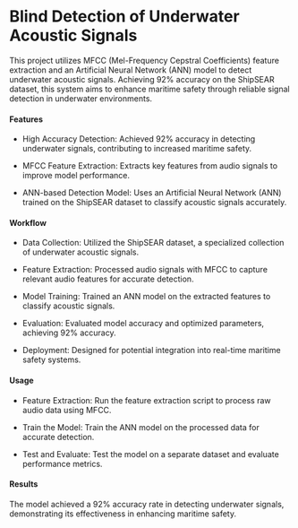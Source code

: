 # Blind Detection of Underwater Acoustic Signals
This project utilizes MFCC (Mel-Frequency Cepstral Coefficients) feature extraction and an Artificial Neural Network (ANN) model to detect underwater acoustic signals. Achieving 92% accuracy on the ShipSEAR dataset, this system aims to enhance maritime safety through reliable signal detection in underwater environments.

#### Features
- High Accuracy Detection:
Achieved 92% accuracy in detecting underwater signals, contributing to increased maritime safety.

- MFCC Feature Extraction:
Extracts key features from audio signals to improve model performance.

- ANN-based Detection Model:
Uses an Artificial Neural Network (ANN) trained on the ShipSEAR dataset to classify acoustic signals accurately.

#### Workflow
- Data Collection:
Utilized the ShipSEAR dataset, a specialized collection of underwater acoustic signals.

- Feature Extraction:
Processed audio signals with MFCC to capture relevant audio features for accurate detection.

- Model Training:
Trained an ANN model on the extracted features to classify acoustic signals.

- Evaluation:
Evaluated model accuracy and optimized parameters, achieving 92% accuracy.

- Deployment:
Designed for potential integration into real-time maritime safety systems.

#### Usage
- Feature Extraction:
Run the feature extraction script to process raw audio data using MFCC.

- Train the Model:
Train the ANN model on the processed data for accurate detection.

- Test and Evaluate:
Test the model on a separate dataset and evaluate performance metrics.

#### Results
The model achieved a 92% accuracy rate in detecting underwater signals, demonstrating its effectiveness in enhancing maritime safety.
